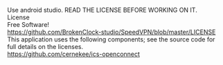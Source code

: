 Use android studio.
READ THE LICENSE BEFORE WORKING ON IT. </br>
License</br>
Free Software!<br>
https://github.com/BrokenClock-studio/SpeedVPN/blob/master/LICENSE <br>
This application uses the following components; see the source code for full details on the licenses.</br>
https://github.com/cernekee/ics-openconnect
